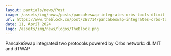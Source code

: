 ```yaml
---
layout: partials/news/Post
image: /assets/img/news/posts/pancakeswap-integrates-orbs-tools-dlimit-dtwap.webp
url: https://www.theblock.co/post/287714/pancakeswap-integrates-orbs-tools-dlimit-dtwap
date: 11, April 2024
logo: /assets/img/news/logos/TheBlock.png
---
```


PancakeSwap integrated two protocols powered by Orbs network: dLIMIT and dTWAP
